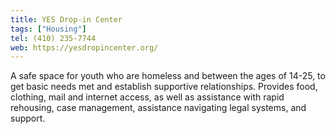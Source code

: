 ```yaml
---
title: YES Drop-in Center
tags: ["Housing"]
tel: (410) 235-7744
web: https://yesdropincenter.org/
---
```


A safe space for youth who are homeless and between the ages of 14-25, to get basic needs met and establish supportive relationships. Provides food, clothing, mail and internet access, as well as assistance with rapid rehousing, case management, assistance navigating legal systems, and support.
